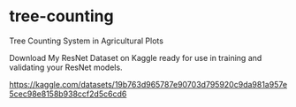 # tree-counting
Tree Counting System in Agricultural Plots

Download My ResNet Dataset on Kaggle
ready for use in training and validating your ResNet models.

https://kaggle.com/datasets/19b763d965787e90703d795920c9da981a957e5cec98e8158b938ccf2d5c6cd6

